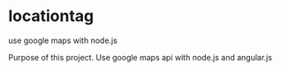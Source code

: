 # locationtag
use google maps with node.js

Purpose of this project. Use google maps api with node.js and angular.js
